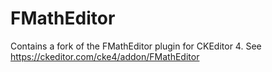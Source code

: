 # FMathEditor
Contains a fork of the FMathEditor plugin for CKEditor 4. See https://ckeditor.com/cke4/addon/FMathEditor

